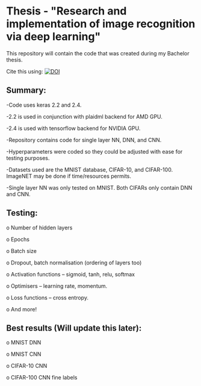 # Thesis - "Research and implementation of image recognition via deep learning"

This repository will contain the code that was created during my Bachelor thesis.

Cite this using: [![DOI](https://zenodo.org/badge/154139925.svg)](https://zenodo.org/badge/latestdoi/154139925)


## Summary:

-Code uses keras 2.2 and 2.4.

-2.2 is used in conjunction with plaidml backend for AMD GPU.

-2.4 is used with tensorflow backend for NVIDIA GPU.

-Repository contains code for single layer NN, DNN, and CNN.

-Hyperparameters were coded so they could be adjusted with ease for testing purposes.

-Datasets used are the MNIST database, CIFAR-10, and CIFAR-100. ImageNET may be done if time/resources permits.

-Single layer NN was only tested on MNIST. Both CIFARs only contain DNN and CNN.

## Testing:

o	Number of hidden layers

o	Epochs

o	Batch size

o	Dropout, batch normalisation (ordering of layers too)

o	Activation functions – sigmoid, tanh, relu, softmax

o	Optimisers – learning rate, momentum.

o	Loss functions – cross entropy.

o And more!

## Best results (Will update this later):

o MNIST DNN

o MNIST CNN

o CIFAR-10 CNN

o CIFAR-100 CNN fine labels
